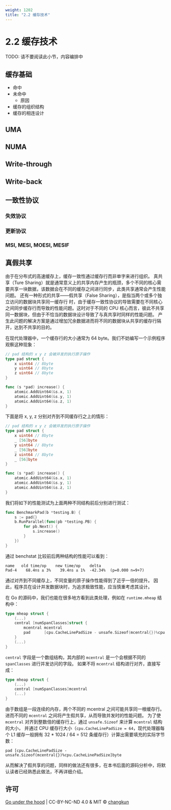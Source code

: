 ```yaml
---
weight: 1202
title: "2.2 缓存技术"
---
```


# 2.2 缓存技术

TODO: 请不要阅读此小节，内容编排中

## 缓存基础

- 命中
- 未命中
  - 原因
- 缓存的组织结构
- 缓存的相连设计

## UMA

## NUMA

## Write-through

## Write-back

## 一致性协议

### 失效协议

### 更新协议

### MSI, MESI, MOESI, MESIF

## 真假共享

由于在分布式的高速缓存上，缓存一致性通过缓存行而非单字来进行组织。
真共享（Ture Sharing）就是通常意义上的共享内存产生的瓶颈，多个不同的核心需要共享一块数据，该数据会在不同的缓存之间进行同步，此类共享通常会产生性能问题。
还有一种形式的共享——假共享（False Sharing），是指当两个或多个独立访问的数据块共享同一缓存行
时，由于缓存一致性协议的导致需要在不同核心之间同步缓存行而导致的性能问题。这时对于不同的 CPU 核心而言，彼此不共享同一数据块，但由于不恰当的数据块设计导致了与真共享时同样的性能问题。
产生此问题的解决方案是通过增加冗余数据进而将不同的数据块从共享的缓存行隔开，达到不共享的目的。

在现代处理器中，一个缓存行的大小通常为 64 byte。我们不妨编写一个示例程序观察这种现象：

```go
// pad 结构的 x y z 会被并发的执行原子操作
type pad struct {
	x uint64 // 8byte
	y uint64 // 8byte
	z uint64 // 8byte
}

func (s *pad) increase() {
	atomic.AddUint64(&s.x, 1)
	atomic.AddUint64(&s.y, 1)
	atomic.AddUint64(&s.z, 1)
}
```

下面是将 x, y, z 分别对齐到不同缓存行之上的情形：

```go
// pad 结构的 x y z 会被并发的执行原子操作
type pad struct {
	x uint64 // 8byte
	_ [56]byte
	y uint64 // 8byte
	_ [56]byte
	z uint64 // 8byte
	_ [56]byte
}

func (s *pad) increase() {
	atomic.AddUint64(&s.x, 1)
	atomic.AddUint64(&s.y, 1)
	atomic.AddUint64(&s.z, 1)
}
```

我们将如下的性能测试为上面两种不同结构前后分别进行测试：

```go
func BenchmarkPad(b *testing.B) {
	s := pad{}
	b.RunParallel(func(pb *testing.PB) {
		for pb.Next() {
			s.increase()
		}
	})
}
```

通过 benchstat 比较前后两种结构的性能可以看到：

```
name   old time/op    new time/op    delta
Pad-4    68.4ns ± 3%    39.4ns ± 1%  -42.34%  (p=0.000 n=9+7)
```

通过对齐到不同缓存上，不同变量的原子操作性能得到了近乎一倍的提升。
因此，程序员在设计并发数据块时，为追求极致性能，应当慎重考虑其设计。

在 Go 的源码中，我们也能在很多地方看到此类处理，例如在 `runtime.mheap` 结构中：

```go
type mheap struct {
	(...)
	central [numSpanClasses]struct {
		mcentral mcentral
		pad      [cpu.CacheLinePadSize - unsafe.Sizeof(mcentral{})%cpu.CacheLinePadSize]byte
	}
	(...)
}
```

`central` 字段是一个数组结构，其内部的 `mcentral` 是一个会根据不同的 `spanClasses` 进行并发访问的字段。
如果不将 `mcentral` 结构进行对齐，直接写成：

```go
type mheap struct {
	(...)
	central [numSpanClasses]mcentral
	(...)
}
```

由于数组是一段连续的内存，两个不同的 mcentral 之间可能共享同一根缓存行。
进而不同的 `mcentral` 之间将产生假共享，从而导致并发时的性能问题。
为了使 `mcentral` 对齐到整数倍的缓存行上，通过 `unsafe.Sizeof` 来计算 `mcentral` 结构的大小，
并通过 CPU 缓存行大小（`cpu.CacheLinePadSize = 64`，现代处理器每个 L1 缓存一般拥有 32 * 1024 / 64 = 512 条缓存行）计算出需要填充的实际字节数：

```
pad [cpu.CacheLinePadSize - unsafe.Sizeof(mcentral{})%cpu.CacheLinePadSize]byte
```

从而解决了假共享的问题，同样的做法还有很多，在本书后面的源码分析中，将默认读者已经熟悉此做法，不再详细介绍。

## 许可

[Go under the hood](https://github.com/changkun/go-under-the-hood) | CC-BY-NC-ND 4.0 & MIT &copy; [changkun](https://changkun.de)
